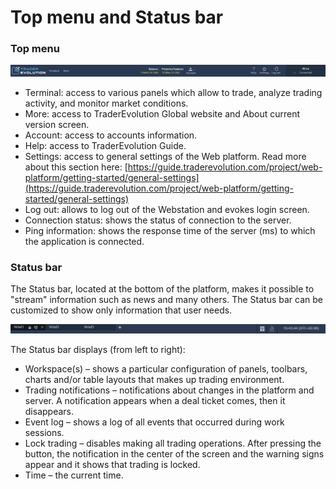# Top menu and Status bar

### **Top menu**

![](../../.gitbook/assets/4%20%2826%29.png)

* Terminal: access to various panels which allow to trade, analyze trading activity, and monitor market conditions.
* More: access to TraderEvolution Global website and About current version screen.
* Account: access to accounts information.
* Help: access to TraderEvolution Guide.
* Settings: access to general settings of the Web platform. Read more about this section here: [https://guide.traderevolution.com/project/web-platform/getting-started/general-settings](https://guide.traderevolution.com/project/web-platform/getting-started/general-settings)
* Log out: allows to log out of the Webstation and evokes login screen.
* Connection status: shows the status of connection to the server.
* Ping information: shows the response time of the server \(ms\) to which the application is connected.

### **Status bar** 

The Status bar, located at the bottom of the platform, makes it possible to "stream" information such as news and many others. The Status bar can be customized to show only information that user needs.

![](../../.gitbook/assets/3%20%2825%29.png)


The Status bar displays \(from left to right\):

* Workspace\(s\) – shows a particular configuration of panels, toolbars, charts and/or table layouts that makes up trading environment.
* Trading notifications – notifications about changes in the platform and server. A notification appears when a deal ticket comes, then it disappears.
* Event log – shows a log of all events that occurred during work sessions.
* Lock trading – disables making all trading operations. After pressing the button, the notification in the center of the screen and the warning signs appear and it shows that trading is locked.
* Time – the current time.

